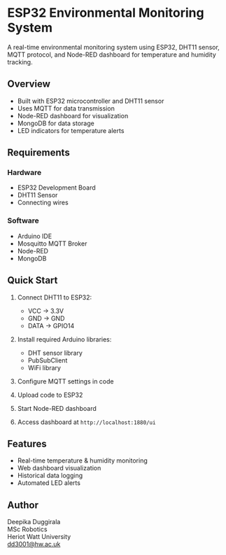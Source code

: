 # ESP32 Environmental Monitoring System

A real-time environmental monitoring system using ESP32, DHT11 sensor, MQTT protocol, and Node-RED dashboard for temperature and humidity tracking.

## Overview

- Built with ESP32 microcontroller and DHT11 sensor
- Uses MQTT for data transmission
- Node-RED dashboard for visualization
- MongoDB for data storage
- LED indicators for temperature alerts

## Requirements

### Hardware
- ESP32 Development Board
- DHT11 Sensor
- Connecting wires

### Software
- Arduino IDE
- Mosquitto MQTT Broker
- Node-RED
- MongoDB

## Quick Start

1. Connect DHT11 to ESP32:
   - VCC → 3.3V
   - GND → GND
   - DATA → GPIO14

2. Install required Arduino libraries:
   - DHT sensor library
   - PubSubClient
   - WiFi library

3. Configure MQTT settings in code
4. Upload code to ESP32
5. Start Node-RED dashboard
6. Access dashboard at `http://localhost:1880/ui`

## Features

- Real-time temperature & humidity monitoring
- Web dashboard visualization
- Historical data logging
- Automated LED alerts

## Author

Deepika Duggirala  
MSc Robotics  
Heriot Watt University  
dd3001@hw.ac.uk

